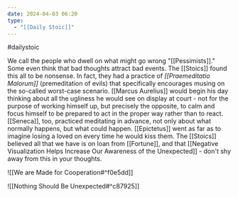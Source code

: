 ```yaml
---
date: 2024-04-03 06:20
type:
  - "[[Daily Stoic]]"
---
```



#dailystoic

We call the people who dwell on what might go wrong "[[Pessimists]]." Some even think that bad thoughts attract bad events. The [[Stoics]] found this all to be nonsense. In fact, they had a practice of *[[Praemeditatio Malorum]]* (premeditation of evils) that specifically encourages musing on the so-called worst-case scenario. [[Marcus Aurelius]] would begin his day thinking about all the ugliness he would see on display at court - not for the purpose of working himself up, but precisely the opposite, to calm and focus himself to be prepared to act in the proper way rather than to react. [[Seneca]], too, practiced meditating in advance, not only about what normally happens, but what could happen. [[Epictetus]] went as far as to imagine losing a loved on every time he would kiss them. The [[Stoics]] believed all that we have is on loan from [[Fortune]], and that [[Negative Visualization Helps Increase Our Awareness of the Unexpected]] - don't shy away from this in your thoughts. 

![[We are Made for Cooperation#^f0e5dd]]

![[Nothing Should Be Unexpected#^c87925]]